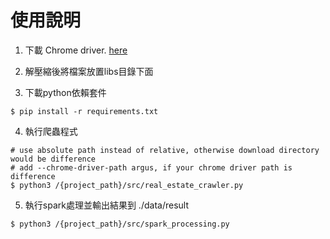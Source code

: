 # 使用說明

1. 下載 Chrome driver. [here](https://chromedriver.chromium.org/downloads)


2. 解壓縮後將檔案放置libs目錄下面


3. 下載python依賴套件 
```shell
$ pip install -r requirements.txt
```

4. 執行爬蟲程式

```shell
# use absolute path instead of relative, otherwise download directory would be difference
# add --chrome-driver-path argus, if your chrome driver path is difference
$ python3 /{project_path}/src/real_estate_crawler.py
```

5. 執行spark處理並輸出結果到 ./data/result
```shell
$ python3 /{project_path}/src/spark_processing.py
```
